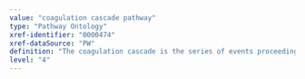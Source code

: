 ```yaml
---
value: "coagulation cascade pathway"
type: "Pathway Ontology"
xref-identifier: "0000474"
xref-dataSource: "PW"
definition: "The coagulation cascade is the series of events proceeding via the tissue factor (extrinsic) or the contact activation (intrinsic) pathway and converging in the formation of fibrin clots. Several anticoagulation systems are in place to modulate the pathway. The coagulation cascade and the complement pathway of immune responses are connected in a cross talk."
level: "4"
---
```

